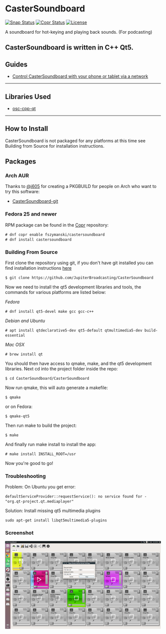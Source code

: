 

CasterSoundboard
================
[![Snap Status](https://build.snapcraft.io/badge/JupiterBroadcasting/CasterSoundboard.svg)](https://build.snapcraft.io/user/JupiterBroadcasting/CasterSoundboard)
[![Copr Status](https://copr.fedorainfracloud.org/coprs/fszymanski/castersoundboard/package/castersoundboard/status_image/last_build.png)](https://copr.fedorainfracloud.org/coprs/fszymanski/castersoundboard/package/castersoundboard/)
[![License](https://img.shields.io/github/license/JupiterBroadcasting/CasterSoundboard.svg)](https://github.com/JupiterBroadcasting/CasterSoundboard/blob/master/LICENSE)

A soundboard for hot-keying and playing back sounds. (For podcasting)

CasterSoundboard is written in C++ Qt5.
---

## Guides
+ [Control CasterSoundboard with your phone or tablet via a network](https://github.com/JupiterBroadcasting/CasterSoundboard/wiki/Guide:-How-to-Control-CasterSoundboard-Using-Your-Phone-or-Tablet "CasterSoundboard's Wiki")
---

## Libraries Used
+ [osc-cpp-qt](https://github.com/MugenSAS/osc-cpp-qt)
---

## How to Install

CasterSoundboard is not packaged for any platforms at this time see
Building from Source for installation instructions.

## Packages
### Arch AUR
Thanks to [@j605](https://github.com/j605 "Jagannathan Tiruvallur Eachambadi") for creating a PKGBUILD for people on Arch who want to try this software:
+ [CasterSoundboard-git](https://aur.archlinux.org/packages/castersoundboard-git)

### Fedora 25 and newer
RPM package can be found in the [Copr](https://copr.fedorainfracloud.org/coprs/fszymanski/castersoundboard/) repository:
```
# dnf copr enable fszymanski/castersoundboard
# dnf install castersoundboard
```

### Building From Source

First clone the repository using git, if you don't have git installed
you can find installation instructions [here](https://git-scm.com)

```
$ git clone https://github.com/JupiterBroadcasting/CasterSoundboard
```

Now we need to install the qt5 development libraries and tools, the
commands for various platforms are listed below:

*Fedora*
```
# dnf install qt5-devel make gcc gcc-c++
```

*Debian and Ubuntu*
```
# apt install qtdeclarative5-dev qt5-default qtmultimedia5-dev build-essential
```

*Mac OSX*
```
# brew install qt
```

You should then have access to qmake, make, and the qt5 development
libraries. Next cd into the project folder inside the repo:

```
$ cd CasterSoundboard/CasterSoundboard
```

Now run qmake, this will auto generate a makefile:

```
$ qmake
```

or on Fedora:

```
$ qmake-qt5
```

Then run make to build the project:

```
$ make
```

And finally run make install to install the app:

```
# make install INSTALL_ROOT=/usr
```

Now you're good to go!

### Troubleshooting ###
Problem: On Ubuntu you get error:
```
defaultServiceProvider::requestService(): no service found for - "org.qt-project.qt.mediaplayer"
```
Solution: Install missing qt5 multimedia plugins
```
sudo apt-get install libqt5multimedia5-plugins
```
### Screenshot ###
![Alt text](/docs/img/screenshot.png?raw=true "Running on Ubuntu")
